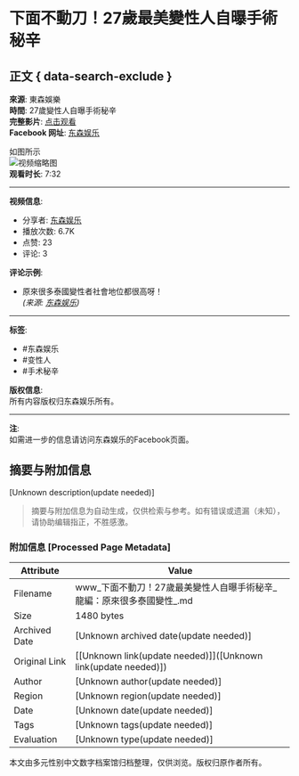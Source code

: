 # 下面不動刀！27歲最美變性人自曝手術秘辛

## 正文 { data-search-exclude }


**來源**: 東森娛樂  
**時間**: 27歲變性人自曝手術秘辛  
**完整影片**: [点击观看](https://bit.ly/2jYl7qr)  
**Facebook 网址**: [东森娱乐](https://www.facebook.com/ebcstar)  

如图所示  
![视频缩略图](https://scontent-sjc3-1.xx.fbcdn.net/v/t15.5256-10/473280923_1286034645941638_8536363153484911688_n.jpg?stp=dst-jpg_s640x640_tt6&_nc_cat=107&ccb=1-7&_nc_sid=282d23&_nc_ohc=k7LzanHURosQ7kNvgEV1zUg&_nc_zt=23&_nc_ht=scontent-sjc3-1.xx&_nc_gid=Au1kr-0inJug8ryJyGPSwou&oh=00_AYDtMn6Z9UJAvjYSM_4s4q9mHrxKpgbEwGSwEZDIUGwH9A&oe=678C01A8)  
**观看时长**: 7:32

---

**视频信息**:  
- 分享者: [东森娱乐](https://www.facebook.com/ebcstar?__tn__=-UC)  
- 播放次数: 6.7K  
- 点赞: 23  
- 评论: 3

**评论示例**:  
- 原來很多泰國變性者社會地位都很高呀！  
  *(来源: [东森娱乐](https://www.facebook.com/ebcstar?comment_id=Y29tbWVudDo4Njg2MTE2OTUyOTk2NjRfOTc4ODg4NTEzOTc4OTEx&__tn__=R))*

---

**标签**:  
- #东森娱乐  
- #变性人  
- #手术秘辛

**版权信息**:  
所有内容版权归东森娱乐所有。  

---

**注**:  
如需进一步的信息请访问东森娱乐的Facebook页面。
<!-- tcd_original_link https://www.facebook.com/ebcstar/videos/%E4%B8%8B%E9%9D%A2%E4%B8%8D%E5%8B%95%E5%88%8027%E6%AD%B2%E6%9C%80%E7%BE%8E%E8%AE%8A%E6%80%A7%E4%BA%BA%E8%87%AA%E6%9B%9D%E6%89%8B%E8%A1%93%E7%A7%98%E8%BE%9B/498024192602920/ -->


## 摘要与附加信息

<!-- tcd_abstract -->
[Unknown description(update needed)]
<!-- tcd_abstract_end -->

> 摘要与附加信息为自动生成，仅供检索与参考。如有错误或遗漏（未知），请协助编辑指正，不胜感激。

### 附加信息 [Processed Page Metadata]

| Attribute       | Value                                  |
|-----------------|----------------------------------------|
| Filename        | www_下面不動刀！27歲最美變性人自曝手術秘辛_龍編：原來很多泰國變性_.md                             |
| Size            | 1480 bytes                           |
| Archived Date   | [Unknown archived date(update needed)]                             |
| Original Link   | [[Unknown link(update needed)]]([Unknown link(update needed)])                       |
| Author          | [Unknown author(update needed)]                               |
| Region          | [Unknown region(update needed)]                               |
| Date            | [Unknown date(update needed)]                                 |
| Tags            | [Unknown tags(update needed)]                                 |
| Evaluation            | [Unknown type(update needed)]                                 |
<!-- tcd_table_end -->

本文由多元性别中文数字档案馆归档整理，仅供浏览。版权归原作者所有。
